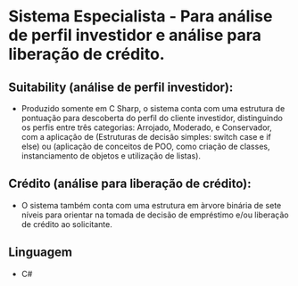 # Sistema Especialista - Para análise de perfil investidor e análise para liberação de crédito.

## Suitability (análise de perfil investidor):
- Produzido somente em C Sharp, o sistema conta com uma estrutura de pontuação para descoberta do perfil do cliente investidor, distinguindo os perfis entre três categorias: Arrojado, Moderado, e Conservador, com a aplicação de (Estruturas de decisão simples: switch case e if else) ou (aplicação de conceitos de POO, como criação de classes, instanciamento de objetos e utilização de listas).

## Crédito (análise para liberação de crédito):
- O sistema também conta com uma estrutura em àrvore binária de sete níveis para orientar na tomada de decisão de empréstimo e/ou liberação de crédito ao solicitante.

## Linguagem
- C#